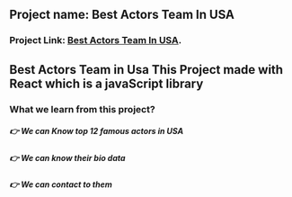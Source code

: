 ## Project name: Best Actors Team In USA

### Project Link: [Best Actors Team In USA](https://best-actors-team.netlify.app/).

## Best Actors Team in Usa This Project made with React which is a javaScript library

### What we learn from this project?

##### 👉 We can Know top 12 famous actors in USA
##### 👉 We can know their bio data
##### 👉 We can contact to them 






